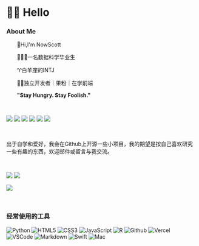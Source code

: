 # 👨‍💻 Hello

### About Me

<p>&emsp;&emsp;👋Hi,I'm NowScott<p/>
<p>&emsp;&emsp;👨🏻‍🎓一名数据科学毕业生<p/>
<p>&emsp;&emsp;♈️白羊座的INTJ<p/>
<p>&emsp;&emsp;👨‍💻独立开发者｜果粉｜在学前端<p/>
<p>&emsp;&emsp;<strong>"Stay Hungry. Stay Foolish."</strong></p>

<div>&nbsp;</div>

[blog-img]:https://img.shields.io/badge/Website-博客-blue
[blog-url]:https://blog.nowscott.top/
[ssp-img]:https://img.shields.io/badge/Sspai-%E5%B0%91%E6%95%B0%E6%B4%BE-DA282A
[ssp-url]:https://sspai.com/u/nowscott/updates
[csdn-img]:https://img.shields.io/badge/CSDN-论坛-FC5531
[csdn-url]:https://blog.csdn.net/weixin_45386315?type=blog
[bilibili-img]:https://img.shields.io/badge/Bilibili-B站-ff69b4
[bilibili-url]:https://space.bilibili.com/435359696?spm_id_from=333.1007.0.0
[email-img]:https://img.shields.io/badge/Email-%E9%82%AE%E7%AE%B1-00B2FF
[email-url]:mailto:nowscott@qq.com
[views-img]:https://komarev.com/ghpvc/?username=nowscott&label=Views&color=0e75b6&style=flat

[![][blog-img]][blog-url]
[![][ssp-img]][ssp-url]
[![][csdn-img]][csdn-url]
[![][bilibili-img]][bilibili-url]
[![][email-img]][email-url]
![][views-img]

<div>&nbsp;</div>

出于自学和爱好，我会在Github上开源一些小项目，我的期望是按自己喜欢研究一些有趣的东西，欢迎邮件或留言与我交流。

<div>&nbsp;</div>

[contribute-img]:https://streak-stats.demolab.com?user=nowscott&border_radius=25&locale=zh_Hans&date_format=%5BY.%5Dn.j&card_width=725
[overview-img]:https://raw.githubusercontent.com/nowscott/github-stats-transparent/output/generated/overview.svg
[language-img]:https://raw.githubusercontent.com/nowscott/github-stats-transparent/output/generated/languages.svg

![][overview-img]
![][language-img]

![][contribute-img]

<div>&nbsp;</div>

### 经常使用的工具

[python-img]:https://img.shields.io/badge/Python-14354C.svg?logo=python&logoColor=white
[html-img]:https://img.shields.io/badge/HTML5-E34F26.svg?logo=html5&logoColor=white
[css-img]:https://img.shields.io/badge/CSS3-1572B6.svg?logo=css3&logoColor=white
[js-img]:https://img.shields.io/badge/JavaScript-323330.svg?logo=javascript&logoColor=F7DF1E
[r-img]:https://img.shields.io/badge/R-276DC3.svg?logo=r&logoColor=white
[github-img]:https://img.shields.io/badge/Github-100000.svg?logo=github&logoColor=white
[vercel-img]:https://img.shields.io/badge/Vercel-333?logo=vercel
[vscode-img]:https://img.shields.io/badge/VSCode-007ACC?logo=visual-studio-code&logoColor=white
[md-img]:https://img.shields.io/badge/Markdown-000000.svg?logo=markdown&logoColor=white
[swift-img]:https://img.shields.io/badge/Swift-FA7343.svg?logo=swift&logoColor=white
[mac-img]:https://img.shields.io/badge/apple-mac_mini_m4-999999.svg?logo=apple&logoColor=white

![Python][python-img]
![HTML5][html-img]
![CSS3][css-img]
![JavaScript][js-img]
![R][r-img]
![Github][github-img]
![Vercel][vercel-img]
![VSCode][vscode-img]
![Markdown][md-img]
![Swift][swift-img]
![Mac][mac-img]
